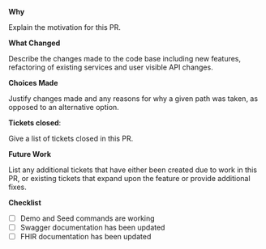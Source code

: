 **Why**

Explain the motivation for this PR.

**What Changed**

Describe the changes made to the code base including new features, refactoring of existing services and user visible API changes.

**Choices Made**

Justify changes made and any reasons for why a given path was taken, as opposed to an alternative option.

**Tickets closed**:

Give a list of tickets closed in this PR.

**Future Work**

List any additional tickets that have either been created due to work in this PR, or existing tickets that expand upon the feature or provide additional fixes.

**Checklist**

- [ ] Demo and Seed commands are working
- [ ] Swagger documentation has been updated
- [ ] FHIR documentation has been updated
